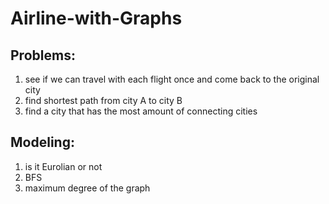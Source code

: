 # Airline-with-Graphs

## Problems:
1. see if we can travel with each flight once and come back to the original city
2. find shortest path from city A to city B
3. find a city that has the most amount of connecting cities

## Modeling:
1. is it Eurolian or not
2. BFS
3. maximum degree of the graph

